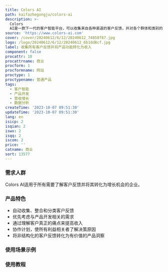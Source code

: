 ```yaml
---
title: Colors AI
path: kaifazhegongju/colors-ai
description: >-
  Colors
  AI是一款下一代的客户智能平台，可以收集来自各种渠道的客户反馈，并对各个群体和类别的客户需求进行评估。通过将产品特性转化为收入，帮助企业实现增长。
source: 'https://www.colors-ai.com'
cover: /cover/20240612/6/12/20240612_74858f87.jpg
logo: /logo/20240612/6/12/20240612_6b1dd8cf.jpg
label: 收集所有客户反馈并将产品功能转化为收入
component: false
procattr: 10
procattrname: 商业
procform: 1
procformname: 网站
proctype: 1
proctypename: 普通产品
tags:
  - 客户智能
  - 产品开发
  - 营收增长
  - 数据分析
createTime: '2023-10-07 09:51:30'
updateTime: '2023-10-07 09:51:30'
lang: en
isicp: 2
isqian: 2
iswx: 2
isqq: 2
iscom: 2
price: ''
catname: 商业
sort: 13577
---
```




### 需求人群
Colors AI适用于所有需要了解客户反馈并将其转化为增长机会的企业。

### 产品特色
- 自动收集、整合和分类客户反馈
- 优先考虑与产品开发相关的需求
- 通过理解客户真正的痛点来提高收入
- 协作计划，使所有利益相关者了解决策原因
- 将非结构化的客户反馈转化为有价值的产品洞察

### 使用场景示例


### 使用教程


  
